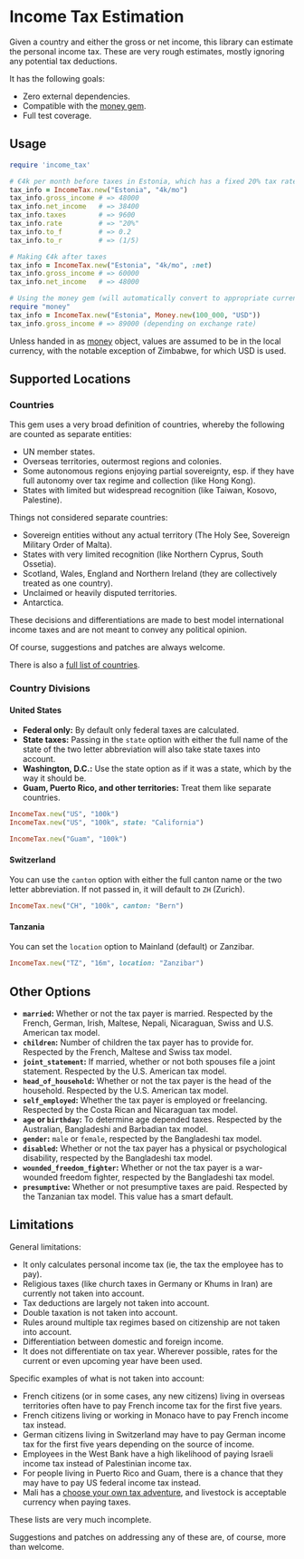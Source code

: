 # Income Tax Estimation

Given a country and either the gross or net income, this library can estimate
the personal income tax. These are very rough estimates, mostly ignoring any
potential tax deductions.

It has the following goals:

* Zero external dependencies.
* Compatible with the [money gem](http://rubymoney.github.io/money/).
* Full test coverage.

## Usage

``` ruby
require 'income_tax'

# €4k per month before taxes in Estonia, which has a fixed 20% tax rate
tax_info = IncomeTax.new("Estonia", "4k/mo")
tax_info.gross_income # => 48000
tax_info.net_income   # => 38400
tax_info.taxes        # => 9600
tax_info.rate         # => "20%"
tax_info.to_f         # => 0.2
tax_info.to_r         # => (1/5)

# Making €4k after taxes
tax_info = IncomeTax.new("Estonia", "4k/mo", :net)
tax_info.gross_income # => 60000
tax_info.net_income   # => 48000

# Using the money gem (will automatically convert to appropriate currency)
require "money"
tax_info = IncomeTax.new("Estonia", Money.new(100_000, "USD"))
tax_info.gross_income # => 89000 (depending on exchange rate)
```

Unless handed in as [money](http://rubymoney.github.io/money/) object, values
are assumed to be in the local currency, with the notable exception of Zimbabwe,
for which USD is used.

## Supported Locations

### Countries

This gem uses a very broad definition of countries, whereby the following are counted as separate entities:

* UN member states.
* Overseas territories, outermost regions and colonies.
* Some autonomous regions enjoying partial sovereignty, esp. if they have full autonomy over tax regime and collection (like Hong Kong).
* States with limited but widespread recognition (like Taiwan, Kosovo, Palestine).

Things not considered separate countries:

* Sovereign entities without any actual territory (The Holy See, Sovereign Military Order of Malta).
* States with very limited recognition (like Northern Cyprus, South Ossetia).
* Scotland, Wales, England and Northern Ireland (they are collectively treated as one country).
* Unclaimed or heavily disputed territories.
* Antarctica.

These decisions and differentiations are made to best model international income taxes and are not meant to convey any political opinion.

Of course, suggestions and patches are always welcome.

There is also a [full list of countries](locations.md).

### Country Divisions

#### United States

* **Federal only:** By default only federal taxes are calculated.
* **State taxes:** Passing in the `state` option with either the full name of the state of the two letter abbreviation will also take state taxes into account.
* **Washington, D.C.:** Use the state option as if it was a state, which by the way it should be.
* **Guam, Puerto Rico, and other territories:** Treat them like separate countries.

``` ruby
IncomeTax.new("US", "100k")
IncomeTax.new("US", "100k", state: "California")

IncomeTax.new("Guam", "100k")
```

#### Switzerland

You can use the `canton` option with either the full canton name or the two letter abbreviation.
If not passed in, it will default to `ZH` (Zurich).

``` ruby
IncomeTax.new("CH", "100k", canton: "Bern")
```

#### Tanzania

You can set the `location` option to Mainland (default) or Zanzibar.

``` ruby
IncomeTax.new("TZ", "16m", location: "Zanzibar")
```

## Other Options

* **`married`:** Whether or not the tax payer is married. Respected by the French, German, Irish, Maltese, Nepali, Nicaraguan, Swiss and U.S. American tax model.
* **`children`:** Number of children the tax payer has to provide for. Respected by the French, Maltese and Swiss tax model.
* **`joint_statement`:** If married, whether or not both spouses file a joint statement. Respected by the U.S. American tax model.
* **`head_of_household`:** Whether or not the tax payer is the head of the household. Respected by the U.S. American tax model.
* **`self_employed`:** Whether the tax payer is employed or freelancing. Respected by the Costa Rican and Nicaraguan tax model.
* **`age` or `birthday`:** To determine age depended taxes. Respected by the Australian, Bangladeshi and Barbadian tax model.
* **`gender`:** `male` or `female`, respected by the Bangladeshi tax model.
* **`disabled`:** Whether or not the tax payer has a physical or psychological disability, respected by the Bangladeshi tax model.
* **`wounded_freedom_fighter`:** Whether or not the tax payer is a war-wounded freedom fighter, respected by the Bangladeshi tax model.
* **`presumptive`:** Whether or not presumptive taxes are paid. Respected by the Tanzanian tax model. This value has a smart default.

## Limitations

General limitations:

* It only calculates personal income tax (ie, the tax the employee has to pay).
* Religious taxes (like church taxes in Germany or Khums in Iran) are currently
not taken into account.
* Tax deductions are largely not taken into account.
* Double taxation is not taken into account.
* Rules around multiple tax regimes based on citizenship are not taken into account.
* Differentiation between domestic and foreign income.
* It does not differentiate on tax year. Wherever possible, rates for the current or even upcoming year have been used.

Specific examples of what is not taken into account:

* French citizens (or in some cases, any new citizens) living in overseas territories often have to pay French income tax for the first five years.
* French citizens living or working in Monaco have to pay French income tax instead.
* German citizens living in Switzerland may have to pay German income tax for the first five years depending on the source of income.
* Employees in the West Bank have a high likelihood of paying Israeli income tax instead of Palestinian income tax.
* For people living in Puerto Rico and Guam, there is a chance that they may have to pay US federal income tax instead.
* Mali has a [choose your own tax adventure](http://www.bbc.co.uk/news/magazine-31907670), and livestock is acceptable currency when paying taxes.

These lists are very much incomplete.

Suggestions and patches on addressing any of these are, of course, more than welcome.
